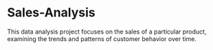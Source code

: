 # Sales-Analysis
This data analysis project focuses on the sales of a particular product, examining the trends and patterns of customer behavior over time.
